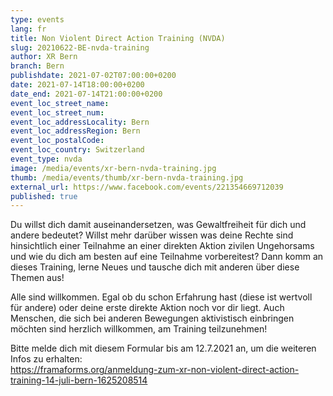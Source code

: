 ```yaml
---
type: events
lang: fr
title: Non Violent Direct Action Training (NVDA)
slug: 20210622-BE-nvda-training
author: XR Bern
branch: Bern
publishdate: 2021-07-02T07:00:00+0200
date: 2021-07-14T18:00:00+0200
date_end: 2021-07-14T21:00:00+0200
event_loc_street_name:
event_loc_street_num:
event_loc_addressLocality: Bern
event_loc_addressRegion: Bern
event_loc_postalCode:
event_loc_country: Switzerland
event_type: nvda
image: /media/events/xr-bern-nvda-training.jpg
thumb: /media/events/thumb/xr-bern-nvda-training.jpg
external_url: https://www.facebook.com/events/221354669712039
published: true
---
```

Du willst dich damit auseinandersetzen, was Gewaltfreiheit für dich und andere bedeutet? Willst mehr darüber wissen was deine Rechte sind hinsichtlich einer Teilnahme an einer direkten Aktion zivilen Ungehorsams und wie du dich am besten auf eine Teilnahme vorbereitest? Dann komm an dieses Training, lerne Neues und tausche dich mit anderen über diese Themen aus!

Alle sind willkommen. Egal ob du schon Erfahrung hast (diese ist wertvoll für andere) oder deine erste direkte Aktion noch vor dir liegt. Auch Menschen, die sich bei anderen Bewegungen aktivistisch einbringen möchten sind herzlich willkommen, am Training teilzunehmen!

Bitte melde dich mit diesem Formular bis am 12.7.2021 an, um die weiteren Infos zu erhalten:\
https://framaforms.org/anmeldung-zum-xr-non-violent-direct-action-training-14-juli-bern-1625208514
